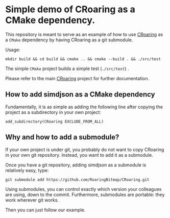 # Simple demo of CRoaring as a CMake dependency.

This repository is meant to serve as an example of how to use [CRoaring](https://github.com/RoaringBitmap/CRoaring) as a `CMake` dependency by having CRoaring as a git submodule. 

Usage:

```
mkdir build && cd build && cmake .. && cmake --build . && ./src/test
```

The simple `CMake` project builds a simple test (`./src/test`) .

Please refer to the main [CRoaring](https://github.com/RoaringBitmap/CRoaring) project for further documentation.

## How to add simdjson as a CMake dependency

Fundamentally, it is as simple as adding the following line after copying the project as a subdirectory in your own project:

```
add_subdirectory(CRoaring EXCLUDE_FROM_ALL)
```

## Why and how to add a submodule?

If your own project is under git, you probably do not want to copy CRoaring in your own git repository. Instead, you want to add it as a submodule.


Once you have a git repository, adding simdjson as a submodule is relatively easy, type:

```
git submodule add https://github.com/RoaringBitmap/CRoaring.git
```

Using submodules, you can control exactly which version your colleagues are using, down to the commit. Furthermore, submodules are portable: they work wherever git works.


Then you can just follow our example.


